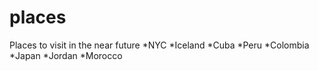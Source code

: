 # places
Places to visit in the near future
*NYC
*Iceland
*Cuba
*Peru
*Colombia
*Japan
*Jordan
*Morocco
